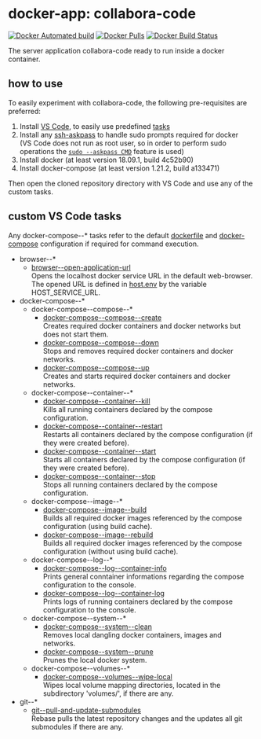 # docker-app: collabora-code

[![Docker Automated build](//img.shields.io/docker/cloud/automated/talsenteam/docker-collabora-code.svg?style=for-the-badge)](//hub.docker.com/r/talsenteam/docker-collabora-code/)
[![Docker Pulls](//img.shields.io/docker/pulls/talsenteam/docker-collabora-code.svg?style=for-the-badge)](//hub.docker.com/r/talsenteam/docker-collabora-code/)
[![Docker Build Status](//img.shields.io/docker/cloud/build/talsenteam/docker-collabora-code.svg?style=for-the-badge)](//hub.docker.com/r/talsenteam/docker-collabora-code/)

The server application collabora-code ready to run inside a docker container.

## how to use

To easily experiment with collabora-code, the following pre-requisites are preferred:

1. Install [VS Code](//code.visualstudio.com/), to easily use predefined [tasks](.vscode/tasks.json)
2. Install any [ssh-askpass](//man.openbsd.org/ssh-askpass.1) to handle sudo prompts required for docker  
   (VS Code does not run as root user, so in order to perform sudo operations the [`sudo --askpass CMD`](//github.com/talsen-team/docker-util--bash-util/blob/master/elevate.sh) feature is used)
3. Install docker (at least version 18.09.1, build 4c52b90)
4. Install docker-compose (at least version 1.21.2, build a133471)

Then open the cloned repository directory with VS Code and use any of the custom tasks.

## custom VS Code tasks

Any docker-compose--* tasks refer to the default [dockerfile](docker/server--collabora-code/default.docker) and [docker-compose](docker-compose/server--collabora-code/default.docker-compose) configuration if required for command execution.

- browser--*
  - [browser--open-application-url](bash-commands/browser--open-application-url.sh)  
    Opens the localhost docker service URL in the default web-browser. The opened URL is defined in [host.env](host.env) by the variable HOST_SERVICE_URL.
- docker-compose--*
  - docker-compose--compose--*
    - [docker-compose--compose--create](bash-commands/docker-compose--compose--create.sh)  
      Creates required docker containers and docker networks but does not start them.
    - [docker-compose--compose--down](bash-commands/docker-compose--compose--down.sh)  
      Stops and removes required docker containers and docker networks.
    - [docker-compose--compose--up](bash-commands/docker-compose--compose--up.sh)  
      Creates and starts required docker containers and docker networks.
  - docker-compose--container--*
    - [docker-compose--container--kill](bash-commands/docker-compose--container--kill.sh)  
      Kills all running containers declared by the compose configuration.
    - [docker-compose--container--restart](bash-commands/docker-compose--container--restart.sh)  
      Restarts all containers declared by the compose configuration (if they were created before).
    - [docker-compose--container--start](bash-commands/docker-compose--container--start.sh)  
      Starts all containers declared by the compose configuration (if they were created before).
    - [docker-compose--container--stop](bash-commands/docker-compose--container--stop.sh)  
      Stops all running containers declared by the compose configuration.
  - docker-compose--image--*
    - [docker-compose--image--build](bash-commands/docker-compose--image--build.sh)  
      Builds all required docker images referenced by the compose configuration (using build cache).
    - [docker-compose--image--rebuild](bash-commands/docker-compose--image--rebuild.sh)  
      Builds all required docker images referenced by the compose configuration (without using build cache).
  - docker-compose--log--*
    - [docker-compose--log--container-info](bash-commands/docker-compose--log--container-info.sh)  
      Prints general conntainer informations regarding the compose configuration to the console.
    - [docker-compose--log--container-log](bash-commands/docker-compose--log--container-log.sh)  
      Prints logs of running containers declared by the compose configuration to the console.
  - docker-compose--system--*
    - [docker-compose--system--clean](bash-commands/docker-compose--system--clean.sh)  
      Removes local dangling docker containers, images and networks.
    - [docker-compose--system--prune](bash-commands/docker-compose--system--prune.sh)  
      Prunes the local docker system.
  - docker-compose--volumes--*
    - [docker-compose--volumes--wipe-local](bash-commands/docker-compose--volumes--wipe-local.sh)  
      Wipes local volume mapping directories, located in the subdirectory 'volumes/', if there are any.
- git--*
  - [git--pull-and-update-submodules](bash-commands/git--pull-and-update-submodules.sh)  
    Rebase pulls the latest repository changes and the updates all git submodules if there are any.
